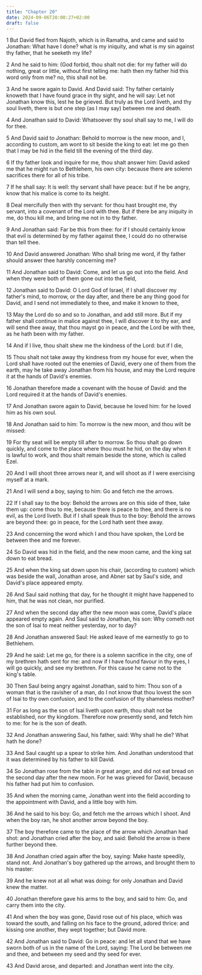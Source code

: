 ```yaml
---
title: "Chapter 20"
date: 2024-09-06T20:00:27+02:00
draft: false
---
```



1 But David fled from Najoth, which is in Ramatha, and came and said to Jonathan: What have I done? what is my iniquity, and what is my sin against thy father, that he seeketh my life?

2 And he said to him: (God forbid, thou shalt not die: for my father will do nothing, great or little, without first telling me: hath then my father hid this word only from me? no, this shall not be.

3 And he swore again to David. And David said: Thy father certainly knoweth that I have found grace in thy sight, and he will say: Let not Jonathan know this, lest he be grieved. But truly as the Lord liveth, and thy soul liveth, there is but one step (as I may say) between me and death.

4 And Jonathan said to David: Whatsoever thy soul shall say to me, I will do for thee.

5 And David said to Jonathan: Behold to morrow is the new moon, and I, according to custom, am wont to sit beside the king to eat: let me go then that I may be hid in the field till the evening of the third day.

6 If thy father look and inquire for me, thou shalt answer him: David asked me that he might run to Bethlehem, his own city: because there are solemn sacrifices there for all of his tribe.

7 If he shall say: It is well: thy servant shall have peace: but if he be angry, know that his malice is come to its height.

8 Deal mercifully then with thy servant: for thou hast brought me, thy servant, into a covenant of the Lord with thee. But if there be any iniquity in me, do thou kill me, and bring me not in to thy father.

9 And Jonathan said: Far be this from thee: for if I should certainly know that evil is determined by my father against thee, I could do no otherwise than tell thee.

10 And David answered Jonathan: Who shall bring me word, if thy father should answer thee harshly concerning me?

11 And Jonathan said to David: Come, and let us go out into the field. And when they were both of them gone out into the field,

12 Jonathan said to David: O Lord God of Israel, if I shall discover my father's mind, to morrow, or the day after, and there be any thing good for David, and I send not immediately to thee, and make it known to thee,

13 May the Lord do so and so to Jonathan, and add still more. But if my father shall continue in malice against thee, I will discover it to thy ear, and will send thee away, that thou mayst go in peace, and the Lord be with thee, as he hath been with my father.

14 And if I live, thou shalt shew me the kindness of the Lord: but if I die,

15 Thou shalt not take away thy kindness from my house for ever, when the Lord shall have rooted out the enemies of David, every one of them from the earth, may he take away Jonathan from his house, and may the Lord require it at the hands of David's enemies.

16 Jonathan therefore made a covenant with the house of David: and the Lord required it at the hands of David's enemies.

17 And Jonathan swore again to David, because he loved him: for he loved him as his own soul.

18 And Jonathan said to him: To morrow is the new moon, and thou wilt be missed:

19 For thy seat will be empty till after to morrow. So thou shalt go down quickly, and come to the place where thou must he hid, on the day when it is lawful to work, and thou shalt remain beside the stone, which is called Ezel.

20 And I will shoot three arrows near it, and will shoot as if I were exercising myself at a mark.

21 And I will send a boy, saying to him: Go and fetch me the arrows.

22 If I shall say to the boy: Behold the arrows are on this side of thee, take them up: come thou to me, because there is peace to thee, and there is no evil, as the Lord liveth. But if I shall speak thus to the boy: Behold the arrows are beyond thee: go in peace, for the Lord hath sent thee away.

23 And concerning the word which I and thou have spoken, the Lord be between thee and me forever.

24 So David was hid in the field, and the new moon came, and the king sat down to eat bread.

25 And when the king sat down upon his chair, (according to custom) which was beside the wall, Jonathan arose, and Abner sat by Saul's side, and David's place appeared empty.

26 And Saul said nothing that day, for he thought it might have happened to him, that he was not clean, nor purified.

27 And when the second day after the new moon was come, David's place appeared empty again. And Saul said to Jonathan, his son: Why cometh not the son of Isai to meat neither yesterday, nor to day?

28 And Jonathan answered Saul: He asked leave of me earnestly to go to Bethlehem.

29 And he said: Let me go, for there is a solemn sacrifice in the city, one of my brethren hath sent for me: and now if I have found favour in thy eyes, I will go quickly, and see my brethren. For this cause he came not to the king's table.

30 Then Saul being angry against Jonathan, said to him: Thou son of a woman that is the ravisher of a man, do I not know that thou lovest the son of Isai to thy own confusion, and to the confusion of thy shameless mother?

31 For as long as the son of Isai liveth upon earth, thou shalt not be established, nor thy kingdom. Therefore now presently send, and fetch him to me: for he is the son of death.

32 And Jonathan answering Saul, his father, said: Why shall he die? What hath he done?

33 And Saul caught up a spear to strike him. And Jonathan understood that it was determined by his father to kill David.

34 So Jonathan rose from the table in great anger, and did not eat bread on the second day after the new moon. For he was grieved for David, because his father had put him to confusion.

35 And when the morning came, Jonathan went into the field according to the appointment with David, and a little boy with him.

36 And he said to his boy: Go, and fetch me the arrows which I shoot. And when the boy ran, he shot another arrow beyond the boy.

37 The boy therefore came to the place of the arrow which Jonathan had shot: and Jonathan cried after the boy, and said: Behold the arrow is there further beyond thee.

38 And Jonathan cried again after the boy, saying: Make haste speedily, stand not. And Jonathan's boy gathered up the arrows, and brought them to his master:

39 And he knew not at all what was doing: for only Jonathan and David knew the matter.

40 Jonathan therefore gave his arms to the boy, and said to him: Go, and carry them into the city.

41 And when the boy was gone, David rose out of his place, which was toward the south, and falling on his face to the ground, adored thrice: and kissing one another, they wept together; but David more.

42 And Jonathan said to David: Go in peace: and let all stand that we have sworn both of us in the name of the Lord, saying: The Lord be between me and thee, and between my seed and thy seed for ever.

43 And David arose, and departed: and Jonathan went into the city.

